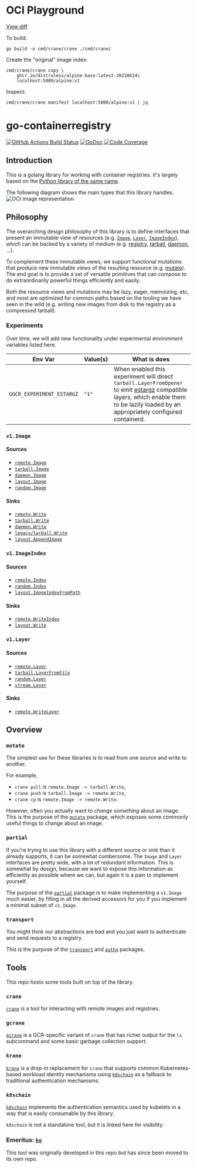 # OCI Playground

[View diff](https://github.com/google/go-containerregistry/compare/main...oci-playground:f)

To build:
```
go build -o cmd/crane/crane ./cmd/crane/
```

Create the "original" image index:
```
cmd/crane/crane copy \
    ghcr.io/distroless/alpine-base:latest-20220614\
    localhost:5000/alpine:v1
```

Inspect:
```
cmd/crane/crane manifest localhost:5000/alpine:v1 | jq
```

# go-containerregistry

[![GitHub Actions Build Status](https://github.com/google/go-containerregistry/workflows/Build/badge.svg)](https://github.com/google/go-containerregistry/actions?query=workflow%3ABuild)
[![GoDoc](https://godoc.org/github.com/google/go-containerregistry?status.svg)](https://godoc.org/github.com/google/go-containerregistry)
[![Code Coverage](https://codecov.io/gh/google/go-containerregistry/branch/main/graph/badge.svg)](https://codecov.io/gh/google/go-containerregistry)

## Introduction

This is a golang library for working with container registries.
It's largely based on the [Python library of the same name](https://github.com/google/containerregistry).

The following diagram shows the main types that this library handles.
![OCI image representation](images/ociimage.jpeg)

## Philosophy

The overarching design philosophy of this library is to define interfaces that present an immutable
view of resources (e.g. [`Image`](https://godoc.org/github.com/google/go-containerregistry/pkg/v1#Image),
[`Layer`](https://godoc.org/github.com/google/go-containerregistry/pkg/v1#Layer),
[`ImageIndex`](https://godoc.org/github.com/google/go-containerregistry/pkg/v1#ImageIndex)),
which can be backed by a variety of medium (e.g. [registry](./pkg/v1/remote/README.md),
[tarball](./pkg/v1/tarball/README.md), [daemon](./pkg/v1/daemon/README.md), ...).

To complement these immutable views, we support functional mutations that produce new immutable views
of the resulting resource (e.g. [mutate](./pkg/v1/mutate/README.md)).  The end goal is to provide a
set of versatile primitives that can compose to do extraordinarily powerful things efficiently and easily.

Both the resource views and mutations may be lazy, eager, memoizing, etc, and most are optimized
for common paths based on the tooling we have seen in the wild (e.g. writing new images from disk
to the registry as a compressed tarball).


### Experiments

Over time, we will add new functionality under experimental environment variables listed here.

| Env Var | Value(s) | What is does |
|---------|----------|--------------|
| `GGCR_EXPERIMENT_ESTARGZ` | `"1"` | When enabled this experiment will direct `tarball.LayerFromOpener` to emit [estargz](https://github.com/opencontainers/image-spec/issues/815) compatible layers, which enable them to be lazily loaded by an appropriately configured containerd. |


### `v1.Image`

#### Sources

* [`remote.Image`](https://godoc.org/github.com/google/go-containerregistry/pkg/v1/remote#Image)
* [`tarball.Image`](https://godoc.org/github.com/google/go-containerregistry/pkg/v1/tarball#Image)
* [`daemon.Image`](https://godoc.org/github.com/google/go-containerregistry/pkg/v1/daemon#Image)
* [`layout.Image`](https://godoc.org/github.com/google/go-containerregistry/pkg/v1/layout#Path.Image)
* [`random.Image`](https://godoc.org/github.com/google/go-containerregistry/pkg/v1/random#Image)

#### Sinks

* [`remote.Write`](https://godoc.org/github.com/google/go-containerregistry/pkg/v1/remote#Write)
* [`tarball.Write`](https://godoc.org/github.com/google/go-containerregistry/pkg/v1/tarball#Write)
* [`daemon.Write`](https://godoc.org/github.com/google/go-containerregistry/pkg/v1/daemon#Write)
* [`legacy/tarball.Write`](https://godoc.org/github.com/google/go-containerregistry/pkg/legacy/tarball#Write)
* [`layout.AppendImage`](https://godoc.org/github.com/google/go-containerregistry/pkg/v1/layout#Path.AppendImage)

### `v1.ImageIndex`

#### Sources

* [`remote.Index`](https://godoc.org/github.com/google/go-containerregistry/pkg/v1/remote#Index)
* [`random.Index`](https://godoc.org/github.com/google/go-containerregistry/pkg/v1/random#Index)
* [`layout.ImageIndexFromPath`](https://godoc.org/github.com/google/go-containerregistry/pkg/v1/layout#ImageIndexFromPath)

#### Sinks

* [`remote.WriteIndex`](https://godoc.org/github.com/google/go-containerregistry/pkg/v1/remote#WriteIndex)
* [`layout.Write`](https://godoc.org/github.com/google/go-containerregistry/pkg/v1/layout#Write)

### `v1.Layer`

#### Sources

* [`remote.Layer`](https://godoc.org/github.com/google/go-containerregistry/pkg/v1/remote#Layer)
* [`tarball.LayerFromFile`](https://godoc.org/github.com/google/go-containerregistry/pkg/v1/tarball#LayerFromFile)
* [`random.Layer`](https://godoc.org/github.com/google/go-containerregistry/pkg/v1/random#Layer)
* [`stream.Layer`](https://godoc.org/github.com/google/go-containerregistry/pkg/v1/stream#Layer)

#### Sinks

* [`remote.WriteLayer`](https://godoc.org/github.com/google/go-containerregistry/pkg/v1/remote#WriteLayer)

## Overview

### `mutate`

The simplest use for these libraries is to read from one source and write to another.

For example,

 * `crane pull` is `remote.Image -> tarball.Write`,
 * `crane push` is `tarball.Image -> remote.Write`,
 * `crane cp` is `remote.Image -> remote.Write`.

However, often you actually want to _change something_ about an image.
This is the purpose of the [`mutate`](pkg/v1/mutate) package, which exposes
some commonly useful things to change about an image.

### `partial`

If you're trying to use this library with a different source or sink than it already supports,
it can be somewhat cumbersome. The `Image` and `Layer` interfaces are pretty wide, with a lot
of redundant information. This is somewhat by design, because we want to expose this information
as efficiently as possible where we can, but again it is a pain to implement yourself.

The purpose of the [`partial`](pkg/v1/partial) package is to make implementing a `v1.Image`
much easier, by filling in all the derived accessors for you if you implement a minimal
subset of `v1.Image`.

### `transport`

You might think our abstractions are bad and you just want to authenticate
and send requests to a registry.

This is the purpose of the [`transport`](pkg/v1/remote/transport) and [`authn`](pkg/authn) packages.

## Tools

This repo hosts some tools built on top of the library.

### `crane`

[`crane`](cmd/crane/README.md) is a tool for interacting with remote images
and registries.

### `gcrane`

[`gcrane`](cmd/gcrane/README.md) is a GCR-specific variant of `crane` that has
richer output for the `ls` subcommand and some basic garbage collection support.

### `krane`

[`krane`](cmd/krane/README.md) is a drop-in replacement for `crane` that supports
common Kubernetes-based workload identity mechanisms using [`k8schain`](#k8schain)
as a fallback to traditional authentication mechanisms.

### `k8schain`

[`k8schain`](pkg/authn/k8schain/README.md) implements the authentication
semantics used by kubelets in a way that is easily consumable by this library.

`k8schain` is not a standalone tool, but it is linked here for visibility.

### Emeritus: [`ko`](https://github.com/google/ko)

This tool was originally developed in this repo but has since been moved to its
own repo.
